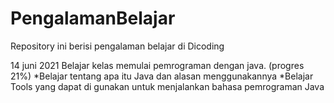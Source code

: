 # PengalamanBelajar
Repository ini berisi pengalaman belajar di Dicoding

14 juni 2021
Belajar kelas memulai pemrograman dengan java. (progres 21%)
*Belajar tentang apa itu Java dan alasan menggunakannya
*Belajar Tools yang dapat di gunakan untuk menjalankan bahasa pemrograman Java
